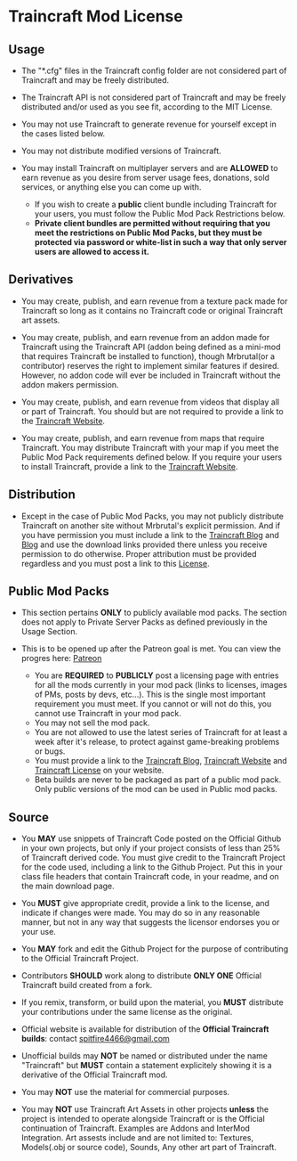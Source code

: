 # Traincraft Mod License

## Usage
  * The "*.cfg" files in the Traincraft config folder are not considered part of Traincraft and may be freely distributed.

  * The Traincraft API is not considered part of Traincraft and may be freely distributed and/or used as you see fit, according to the MIT License.

  * You may not use Traincraft to generate revenue for yourself except in the cases listed below.

  * You may not distribute modified versions of Traincraft.

  * You may install Traincraft on multiplayer servers and are **ALLOWED** to earn revenue as you desire from server usage fees, donations, sold services, or anything else you can come up with.
    * If you wish to create a **public** client bundle including Traincraft for your users, you must follow the Public Mod Pack Restrictions below.
    * **Private client bundles are permitted without requiring that you meet the restrictions on Public Mod Packs, but they must be protected via password or white-list in such a way that only server users are allowed to access it.**

## Derivatives
  * You may create, publish, and earn revenue from a texture pack made for Traincraft so long as it contains no Traincraft code or original Traincraft art assets.

  * You may create, publish, and earn revenue from an addon made for Traincraft using the Traincraft API (addon being defined as a mini-mod that requires Traincraft be installed to function), though Mrbrutal(or a contributor) reserves the right to implement similar features if desired. However, no addon code will ever be included in Traincraft without the addon makers permission.

  * You may create, publish, and earn revenue from videos that display all or part of Traincraft. You should but are not required to provide a link to the [Traincraft Website](http://traincraft-mod.com/).

  * You may create, publish, and earn revenue from maps that require Traincraft. You may distribute Traincraft with your map if you meet the Public Mod Pack requirements defined below. If you require your users to install Traincraft, provide a link to the [Traincraft Website](http://traincraft-mod.com/).
  
## Distribution
  * Except in the case of Public Mod Packs, you may not publicly distribute Traincraft on another site without Mrbrutal's explicit permission. And if you have permission you must include a link to the [Traincraft Blog](http://traincraft-mod.com/) and [Blog](http://blog.meansoft.si/) and use the download links provided there unless you receive permission to do otherwise. Proper attribution must be provided regardless and you must post a link to this [License](https://github.com/Mrbrutal/Traincraft-164/blob/master/LICENSE.md).

## Public Mod Packs
  * This section pertains **ONLY** to publicly available mod packs. The section does not apply to Private Server Packs as defined previously in the Usage Section.

  * This is to be opened up after the Patreon goal is met. You can view the progres here: [Patreon](http://www.patreon.com/Mrbrutal)

    * You are **REQUIRED** to **PUBLICLY** post a licensing page with entries for all the mods currently in your mod pack (links to licenses, images of PMs, posts by devs, etc...). This is the single most important requirement you must meet. If you cannot or will not do this, you cannot use Traincraft in your mod pack.
    * You may not sell the mod pack.
    * You are not allowed to use the latest series of Traincraft for at least a week after it's release, to protect against game-breaking problems or bugs.
    * You must provide a link to the [Traincraft Blog](http://blog.meansoft.si/), [Traincraft Website](http://traincraft-mod.com) and [Traincraft License](https://github.com/Mrbrutal/Traincraft-164/blob/master/LICENSE.md) on your website.
    * Beta builds are never to be packaged as part of a public mod pack. Only public versions of the mod can be used in Public mod packs.

## Source
  * You **MAY** use snippets of Traincraft Code posted on the Official Github in your own projects, but only if your project consists of less than 25% of Traincraft derived code. You must give credit to the Traincraft Project for the code used, including a link to the Github Project. Put this in your class file headers that contain Traincraft code, in your readme, and on the main download page.
  
  * You **MUST** give appropriate credit, provide a link to the license, and indicate if changes were made. You may do so in any reasonable manner, but not in any way that suggests the licensor endorses you or your use. 
  
  * You **MAY** fork and edit the Github Project for the purpose of contributing to the Official Traincraft Project.
  
  * Contributors **SHOULD** work along to distribute **ONLY ONE** Official Traincraft build created from a fork. 
  
  * If you remix, transform, or build upon the material, you **MUST** distribute your contributions under the same license as the original. 
  
  * Official website is available for distribution of the **Official Traincraft builds**: contact spitfire4466@gmail.com
  
  * Unofficial builds may **NOT** be named or distributed under the name "Traincraft" but **MUST** contain a statement explicitely showing it is a derivative of the Official Traincraft mod.
  
  * You may **NOT** use the material for commercial purposes. 
  
  * You may **NOT** use Traincraft Art Assets in other projects **unless** the project is intended to operate alongside Traincraft or is the Official continuation of Traincraft. Examples are Addons and InterMod Integration. Art assests include and are not limited to: Textures, Models(.obj or source code), Sounds, Any other art part of Traincraft.
  
